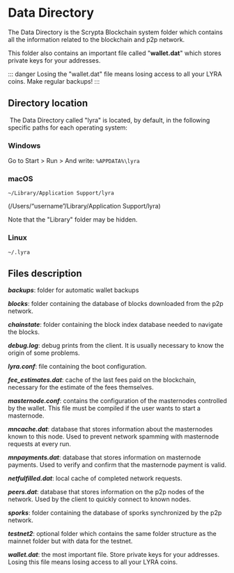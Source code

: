 # Data Directory

The Data Directory is the Scrypta Blockchain system folder which contains all the information related to the blockchain and p2p network.

This folder also contains an important file called "**wallet.dat**" which stores private keys for your addresses.

::: danger
Losing the "wallet.dat" file means losing access to all your LYRA coins. Make regular backups!
:::

## Directory location
​
The Data Directory called "lyra" is located, by default, in the following specific paths for each operating system:

### Windows
Go to Start > Run > And write: `%APPDATA%\lyra`

### macOS
 `~/Library/Application Support/lyra`

 (/Users/“username”/Library/Application Support/lyra)

Note that the "Library" folder may be hidden.

### Linux
`~/.lyra`

## Files description

***backups***: folder for automatic wallet backups

***blocks***: folder containing the database of blocks downloaded from the p2p network.

***chainstate***: folder containing the block index database needed to navigate the blocks.

***debug.log***: debug prints from the client. It is usually necessary to know the origin of some problems.

***lyra.conf***: file containing the boot configuration.

***fee_estimates.dat***: cache of the last fees paid on the blockchain, necessary for the estimate of the fees themselves.

***masternode.conf***: contains the configuration of the masternodes controlled by the wallet. This file must be compiled if the user wants to start a masternode.

***mncache.dat***: database that stores information about the masternodes known to this node. Used to prevent network spamming with masternode requests at every run.

***mnpayments.dat***: database that stores information on masternode payments. Used to verify and confirm that the masternode payment is valid.

***netfulfilled.dat***: local cache of completed network requests.

***peers.dat***: database that stores information on the p2p nodes of the network. Used by the client to quickly connect to known nodes.

***sporks***: folder containing the database of sporks synchronized by the p2p network.

***testnet2***: optional folder which contains the same folder structure as the mainnet folder but with data for the testnet.

***wallet.dat***: the most important file. Store private keys for your addresses. Losing this file means losing access to all your LYRA coins.